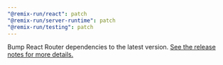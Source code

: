 ```yaml
---
"@remix-run/react": patch
"@remix-run/server-runtime": patch
"@remix-run/testing": patch
---
```


Bump React Router dependencies to the latest version. [See the release notes for more details.](https://github.com/remix-run/react-router/releases/tag/react-router%406.8.0)
